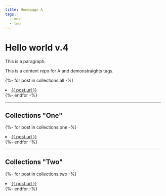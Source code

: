```yaml
---
title: Homepage A
tags:
  - one
  - two
---
```

# Hello world v.4

This is a paragraph.

This is a content repo for A and demonstraights tags.

{%- for post in collections.all -%}
  <li><a href="{{ post.url }}">{{ post.url }}</a></li>
{%- endfor -%}

<hr />

## Collections "One"

{%- for post in collections.one -%}
  <li><a href="{{ post.url }}">{{ post.url }}</a></li>
{%- endfor -%}

<hr />

## Collections "Two"

{%- for post in collections.two -%}
  <li><a href="{{ post.url }}">{{ post.url }}</a></li>
{%- endfor -%}
